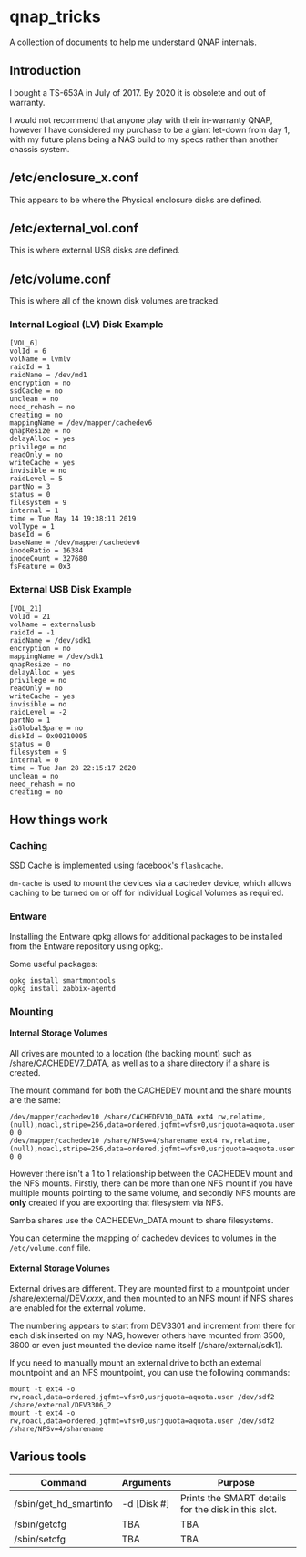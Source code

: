 # qnap_tricks
A collection of documents to help me understand QNAP internals.

## Introduction

I bought a TS-653A in July of 2017. By 2020 it is obsolete and out of warranty. 

I would not recommend that anyone play with their in-warranty QNAP, however I have considered my purchase to be a giant let-down from day 1, with my future plans being a NAS build to my specs rather than another chassis system.

## /etc/enclosure_x.conf

This appears to be where the Physical enclosure disks are defined.

## /etc/external_vol.conf

This is where external USB disks are defined.

## /etc/volume.conf

This is where all of the known disk volumes are tracked. 

### Internal Logical (LV) Disk Example

```
[VOL_6]
volId = 6
volName = lvmlv
raidId = 1
raidName = /dev/md1
encryption = no
ssdCache = no
unclean = no
need_rehash = no
creating = no
mappingName = /dev/mapper/cachedev6
qnapResize = no
delayAlloc = yes
privilege = no
readOnly = no
writeCache = yes
invisible = no
raidLevel = 5
partNo = 3
status = 0
filesystem = 9
internal = 1
time = Tue May 14 19:38:11 2019
volType = 1
baseId = 6
baseName = /dev/mapper/cachedev6
inodeRatio = 16384
inodeCount = 327680
fsFeature = 0x3
```

### External USB Disk Example

```
[VOL_21]
volId = 21
volName = externalusb
raidId = -1
raidName = /dev/sdk1
encryption = no
mappingName = /dev/sdk1
qnapResize = no
delayAlloc = yes
privilege = no
readOnly = no
writeCache = yes
invisible = no
raidLevel = -2
partNo = 1
isGlobalSpare = no
diskId = 0x00210005
status = 0
filesystem = 9
internal = 0
time = Tue Jan 28 22:15:17 2020
unclean = no
need_rehash = no
creating = no
```

## How things work

### Caching

SSD Cache is implemented using facebook's ```flashcache```.

```dm-cache``` is used to mount the devices via a cachedev device, which allows caching to be turned on or off for individual Logical Volumes as required.

### Entware

Installing the Entware qpkg allows for additional packages to be installed from the Entware repository using opkg;.

Some useful packages:

```
opkg install smartmontools
opkg install zabbix-agentd
```

### Mounting

#### Internal Storage Volumes

All drives are mounted to a location (the backing mount) such as /share/CACHEDEV7_DATA, as well as to a share directory if a share is created. 

The mount command for both the CACHEDEV mount and the share mounts are the same:

```
/dev/mapper/cachedev10 /share/CACHEDEV10_DATA ext4 rw,relatime,(null),noacl,stripe=256,data=ordered,jqfmt=vfsv0,usrjquota=aquota.user 0 0
/dev/mapper/cachedev10 /share/NFSv=4/sharename ext4 rw,relatime,(null),noacl,stripe=256,data=ordered,jqfmt=vfsv0,usrjquota=aquota.user 0 0
```

However there isn't a 1 to 1 relationship between the CACHEDEV mount and the NFS mounts. Firstly, there can be more than one NFS mount if you have multiple mounts pointing to the same volume, and secondly NFS mounts are **only** created if you are exporting that filesystem via NFS.

Samba shares use the CACHEDEV*n*_DATA mount to share filesystems.

You can determine the mapping of cachedev devices to volumes in the ```/etc/volume.conf``` file.

#### External Storage Volumes

External drives are different. They are mounted first to a mountpoint under /share/external/DEV*xxxx*, and then mounted to an NFS mount if NFS shares are enabled for the external volume.

The numbering appears to start from DEV3301 and increment from there for each disk inserted on my NAS, however others have mounted from 3500, 3600 or even just mounted the device name itself (/share/external/sdk1).

If you need to manually mount an external drive to both an external mountpoint and an NFS mountpoint, you can use the following commands:

```
mount -t ext4 -o rw,noacl,data=ordered,jqfmt=vfsv0,usrjquota=aquota.user /dev/sdf2 /share/external/DEV3306_2 
mount -t ext4 -o rw,noacl,data=ordered,jqfmt=vfsv0,usrjquota=aquota.user /dev/sdf2 /share/NFSv=4/sharename 
```

## Various tools

| Command                 | Arguments   | Purpose                                             |
| ----------------------- | ----------- | --------------------------------------------------- | 
| /sbin/get_hd_smartinfo  | -d [Disk #] | Prints the SMART details for the disk in this slot. | 
| /sbin/getcfg            | TBA         | TBA |
| /sbin/setcfg            | TBA         | TBA |
